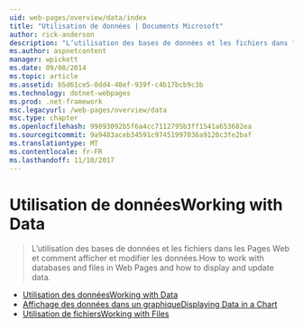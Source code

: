 ```yaml
---
uid: web-pages/overview/data/index
title: "Utilisation de données | Documents Microsoft"
author: rick-anderson
description: "L’utilisation des bases de données et les fichiers dans les Pages Web et comment afficher et modifier les données."
ms.author: aspnetcontent
manager: wpickett
ms.date: 09/08/2014
ms.topic: article
ms.assetid: b5d61ce5-0dd4-40ef-939f-c4b17bcb9c3b
ms.technology: dotnet-webpages
ms.prod: .net-framework
msc.legacyurl: /web-pages/overview/data
msc.type: chapter
ms.openlocfilehash: 99893092b5f6a4cc7112795b3ff1541a653682ea
ms.sourcegitcommit: 9a9483aceb34591c97451997036a9120c3fe2baf
ms.translationtype: MT
ms.contentlocale: fr-FR
ms.lasthandoff: 11/10/2017
---
```

<a name="working-with-data"></a><span data-ttu-id="a1fd9-103">Utilisation de données</span><span class="sxs-lookup"><span data-stu-id="a1fd9-103">Working with Data</span></span>
====================
> <span data-ttu-id="a1fd9-104">L’utilisation des bases de données et les fichiers dans les Pages Web et comment afficher et modifier les données.</span><span class="sxs-lookup"><span data-stu-id="a1fd9-104">How to work with databases and files in Web Pages and how to display and update data.</span></span>


- [<span data-ttu-id="a1fd9-105">Utilisation des données</span><span class="sxs-lookup"><span data-stu-id="a1fd9-105">Working with Data</span></span>](5-working-with-data.md)
- [<span data-ttu-id="a1fd9-106">Affichage des données dans un graphique</span><span class="sxs-lookup"><span data-stu-id="a1fd9-106">Displaying Data in a Chart</span></span>](7-displaying-data-in-a-chart.md)
- [<span data-ttu-id="a1fd9-107">Utilisation de fichiers</span><span class="sxs-lookup"><span data-stu-id="a1fd9-107">Working with Files</span></span>](working-with-files.md)
